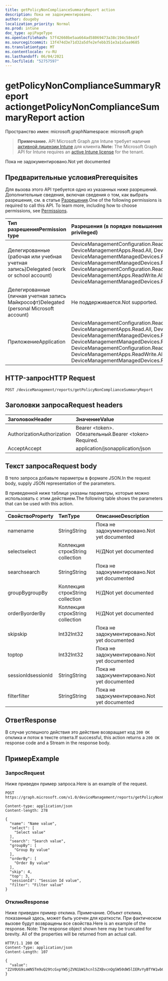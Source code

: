 ```yaml
---
title: getPolicyNonComplianceSummaryReport action
description: Пока не задокументировано.
author: dougeby
localization_priority: Normal
ms.prod: intune
doc_type: apiPageType
ms.openlocfilehash: 57f42660be5aa664ad58069473a38c194c58ea5f
ms.sourcegitcommit: 13f474d3e71d32a5dfe2efebb351e3a1a5aa9685
ms.translationtype: MT
ms.contentlocale: ru-RU
ms.lasthandoff: 06/04/2021
ms.locfileid: "52757597"
---
```

# <a name="getpolicynoncompliancesummaryreport-action"></a><span data-ttu-id="05703-103">getPolicyNonComplianceSummaryReport action</span><span class="sxs-lookup"><span data-stu-id="05703-103">getPolicyNonComplianceSummaryReport action</span></span>

<span data-ttu-id="05703-104">Пространство имен: microsoft.graph</span><span class="sxs-lookup"><span data-stu-id="05703-104">Namespace: microsoft.graph</span></span>

> <span data-ttu-id="05703-105">**Примечание.** API Microsoft Graph для Intune требует наличия [активной лицензии Intune](https://go.microsoft.com/fwlink/?linkid=839381) для клиента.</span><span class="sxs-lookup"><span data-stu-id="05703-105">**Note:** The Microsoft Graph API for Intune requires an [active Intune license](https://go.microsoft.com/fwlink/?linkid=839381) for the tenant.</span></span>

<span data-ttu-id="05703-106">Пока не задокументировано.</span><span class="sxs-lookup"><span data-stu-id="05703-106">Not yet documented</span></span>

## <a name="prerequisites"></a><span data-ttu-id="05703-107">Предварительные условия</span><span class="sxs-lookup"><span data-stu-id="05703-107">Prerequisites</span></span>
<span data-ttu-id="05703-p101">Для вызова этого API требуется одно из указанных ниже разрешений. Дополнительные сведения, включая сведения о том, как выбрать разрешения, см. в статье [Разрешения](/graph/permissions-reference).</span><span class="sxs-lookup"><span data-stu-id="05703-p101">One of the following permissions is required to call this API. To learn more, including how to choose permissions, see [Permissions](/graph/permissions-reference).</span></span>

|<span data-ttu-id="05703-110">Тип разрешения</span><span class="sxs-lookup"><span data-stu-id="05703-110">Permission type</span></span>|<span data-ttu-id="05703-111">Разрешения (в порядке повышения привилегий)</span><span class="sxs-lookup"><span data-stu-id="05703-111">Permissions (from least to most privileged)</span></span>|
|:---|:---|
|<span data-ttu-id="05703-112">Делегированные (рабочая или учебная учетная запись)</span><span class="sxs-lookup"><span data-stu-id="05703-112">Delegated (work or school account)</span></span>|<span data-ttu-id="05703-113">DeviceManagementConfiguration.Read.All, DeviceManagementConfiguration.ReadWrite.All, DeviceManagementApps.Read.All, DeviceManagementApps.ReadWrite.All, DeviceManagementManagedDevices.Read.All, DeviceManagementManagedDevices.ReadWrite.All</span><span class="sxs-lookup"><span data-stu-id="05703-113">DeviceManagementConfiguration.Read.All, DeviceManagementConfiguration.ReadWrite.All, DeviceManagementApps.Read.All, DeviceManagementApps.ReadWrite.All, DeviceManagementManagedDevices.Read.All, DeviceManagementManagedDevices.ReadWrite.All</span></span>|
|<span data-ttu-id="05703-114">Делегированные (личная учетная запись Майкрософт)</span><span class="sxs-lookup"><span data-stu-id="05703-114">Delegated (personal Microsoft account)</span></span>|<span data-ttu-id="05703-115">Не поддерживается.</span><span class="sxs-lookup"><span data-stu-id="05703-115">Not supported.</span></span>|
|<span data-ttu-id="05703-116">Приложение</span><span class="sxs-lookup"><span data-stu-id="05703-116">Application</span></span>|<span data-ttu-id="05703-117">DeviceManagementConfiguration.Read.All, DeviceManagementConfiguration.ReadWrite.All, DeviceManagementApps.Read.All, DeviceManagementApps.ReadWrite.All, DeviceManagementManagedDevices.Read.All, DeviceManagementManagedDevices.ReadWrite.All</span><span class="sxs-lookup"><span data-stu-id="05703-117">DeviceManagementConfiguration.Read.All, DeviceManagementConfiguration.ReadWrite.All, DeviceManagementApps.Read.All, DeviceManagementApps.ReadWrite.All, DeviceManagementManagedDevices.Read.All, DeviceManagementManagedDevices.ReadWrite.All</span></span>|

## <a name="http-request"></a><span data-ttu-id="05703-118">HTTP-запрос</span><span class="sxs-lookup"><span data-stu-id="05703-118">HTTP Request</span></span>
<!-- {
  "blockType": "ignored"
}
-->
``` http
POST /deviceManagement/reports/getPolicyNonComplianceSummaryReport
```

## <a name="request-headers"></a><span data-ttu-id="05703-119">Заголовки запроса</span><span class="sxs-lookup"><span data-stu-id="05703-119">Request headers</span></span>
|<span data-ttu-id="05703-120">Заголовок</span><span class="sxs-lookup"><span data-stu-id="05703-120">Header</span></span>|<span data-ttu-id="05703-121">Значение</span><span class="sxs-lookup"><span data-stu-id="05703-121">Value</span></span>|
|:---|:---|
|<span data-ttu-id="05703-122">Authorization</span><span class="sxs-lookup"><span data-stu-id="05703-122">Authorization</span></span>|<span data-ttu-id="05703-123">Bearer &lt;token&gt;. Обязательный.</span><span class="sxs-lookup"><span data-stu-id="05703-123">Bearer &lt;token&gt; Required.</span></span>|
|<span data-ttu-id="05703-124">Accept</span><span class="sxs-lookup"><span data-stu-id="05703-124">Accept</span></span>|<span data-ttu-id="05703-125">application/json</span><span class="sxs-lookup"><span data-stu-id="05703-125">application/json</span></span>|

## <a name="request-body"></a><span data-ttu-id="05703-126">Текст запроса</span><span class="sxs-lookup"><span data-stu-id="05703-126">Request body</span></span>
<span data-ttu-id="05703-127">В тело запроса добавьте параметры в формате JSON.</span><span class="sxs-lookup"><span data-stu-id="05703-127">In the request body, supply JSON representation of the parameters.</span></span>

<span data-ttu-id="05703-128">В приведенной ниже таблице указаны параметры, которые можно использовать с этим действием.</span><span class="sxs-lookup"><span data-stu-id="05703-128">The following table shows the parameters that can be used with this action.</span></span>

|<span data-ttu-id="05703-129">Свойство</span><span class="sxs-lookup"><span data-stu-id="05703-129">Property</span></span>|<span data-ttu-id="05703-130">Тип</span><span class="sxs-lookup"><span data-stu-id="05703-130">Type</span></span>|<span data-ttu-id="05703-131">Описание</span><span class="sxs-lookup"><span data-stu-id="05703-131">Description</span></span>|
|:---|:---|:---|
|<span data-ttu-id="05703-132">name</span><span class="sxs-lookup"><span data-stu-id="05703-132">name</span></span>|<span data-ttu-id="05703-133">String</span><span class="sxs-lookup"><span data-stu-id="05703-133">String</span></span>|<span data-ttu-id="05703-134">Пока не задокументировано.</span><span class="sxs-lookup"><span data-stu-id="05703-134">Not yet documented</span></span>|
|<span data-ttu-id="05703-135">select</span><span class="sxs-lookup"><span data-stu-id="05703-135">select</span></span>|<span data-ttu-id="05703-136">Коллекция строк</span><span class="sxs-lookup"><span data-stu-id="05703-136">String collection</span></span>|<span data-ttu-id="05703-137">Н/Д</span><span class="sxs-lookup"><span data-stu-id="05703-137">Not yet documented</span></span>|
|<span data-ttu-id="05703-138">search</span><span class="sxs-lookup"><span data-stu-id="05703-138">search</span></span>|<span data-ttu-id="05703-139">String</span><span class="sxs-lookup"><span data-stu-id="05703-139">String</span></span>|<span data-ttu-id="05703-140">Пока не задокументировано.</span><span class="sxs-lookup"><span data-stu-id="05703-140">Not yet documented</span></span>|
|<span data-ttu-id="05703-141">groupBy</span><span class="sxs-lookup"><span data-stu-id="05703-141">groupBy</span></span>|<span data-ttu-id="05703-142">Коллекция строк</span><span class="sxs-lookup"><span data-stu-id="05703-142">String collection</span></span>|<span data-ttu-id="05703-143">Н/Д</span><span class="sxs-lookup"><span data-stu-id="05703-143">Not yet documented</span></span>|
|<span data-ttu-id="05703-144">orderBy</span><span class="sxs-lookup"><span data-stu-id="05703-144">orderBy</span></span>|<span data-ttu-id="05703-145">Коллекция строк</span><span class="sxs-lookup"><span data-stu-id="05703-145">String collection</span></span>|<span data-ttu-id="05703-146">Н/Д</span><span class="sxs-lookup"><span data-stu-id="05703-146">Not yet documented</span></span>|
|<span data-ttu-id="05703-147">skip</span><span class="sxs-lookup"><span data-stu-id="05703-147">skip</span></span>|<span data-ttu-id="05703-148">Int32</span><span class="sxs-lookup"><span data-stu-id="05703-148">Int32</span></span>|<span data-ttu-id="05703-149">Пока не задокументировано.</span><span class="sxs-lookup"><span data-stu-id="05703-149">Not yet documented</span></span>|
|<span data-ttu-id="05703-150">top</span><span class="sxs-lookup"><span data-stu-id="05703-150">top</span></span>|<span data-ttu-id="05703-151">Int32</span><span class="sxs-lookup"><span data-stu-id="05703-151">Int32</span></span>|<span data-ttu-id="05703-152">Пока не задокументировано.</span><span class="sxs-lookup"><span data-stu-id="05703-152">Not yet documented</span></span>|
|<span data-ttu-id="05703-153">sessionId</span><span class="sxs-lookup"><span data-stu-id="05703-153">sessionId</span></span>|<span data-ttu-id="05703-154">String</span><span class="sxs-lookup"><span data-stu-id="05703-154">String</span></span>|<span data-ttu-id="05703-155">Пока не задокументировано.</span><span class="sxs-lookup"><span data-stu-id="05703-155">Not yet documented</span></span>|
|<span data-ttu-id="05703-156">filter</span><span class="sxs-lookup"><span data-stu-id="05703-156">filter</span></span>|<span data-ttu-id="05703-157">String</span><span class="sxs-lookup"><span data-stu-id="05703-157">String</span></span>|<span data-ttu-id="05703-158">Пока не задокументировано.</span><span class="sxs-lookup"><span data-stu-id="05703-158">Not yet documented</span></span>|



## <a name="response"></a><span data-ttu-id="05703-159">Ответ</span><span class="sxs-lookup"><span data-stu-id="05703-159">Response</span></span>
<span data-ttu-id="05703-160">В случае успешного действия это действие возвращает код `200 OK` отклика и поток в тексте ответа.</span><span class="sxs-lookup"><span data-stu-id="05703-160">If successful, this action returns a `200 OK` response code and a Stream in the response body.</span></span>

## <a name="example"></a><span data-ttu-id="05703-161">Пример</span><span class="sxs-lookup"><span data-stu-id="05703-161">Example</span></span>

### <a name="request"></a><span data-ttu-id="05703-162">Запрос</span><span class="sxs-lookup"><span data-stu-id="05703-162">Request</span></span>
<span data-ttu-id="05703-163">Ниже приведен пример запроса.</span><span class="sxs-lookup"><span data-stu-id="05703-163">Here is an example of the request.</span></span>
``` http
POST https://graph.microsoft.com/v1.0/deviceManagement/reports/getPolicyNonComplianceSummaryReport

Content-type: application/json
Content-length: 278

{
  "name": "Name value",
  "select": [
    "Select value"
  ],
  "search": "Search value",
  "groupBy": [
    "Group By value"
  ],
  "orderBy": [
    "Order By value"
  ],
  "skip": 4,
  "top": 3,
  "sessionId": "Session Id value",
  "filter": "Filter value"
}
```

### <a name="response"></a><span data-ttu-id="05703-164">Отклик</span><span class="sxs-lookup"><span data-stu-id="05703-164">Response</span></span>
<span data-ttu-id="05703-p102">Ниже приведен пример отклика. Примечание. Объект отклика, показанный здесь, может быть усечен для краткости. При фактическом вызове будут возвращены все свойства.</span><span class="sxs-lookup"><span data-stu-id="05703-p102">Here is an example of the response. Note: The response object shown here may be truncated for brevity. All of the properties will be returned from an actual call.</span></span>
``` http
HTTP/1.1 200 OK
Content-Type: application/json
Content-Length: 107

{
  "value": "Z2V0UG9saWN5Tm9uQ29tcGxpYW5jZVN1bW1hcnlSZXBvcnQgSW50dW5lIERvYyBTYW1wbGUgLTQzMjEwMjAyNg=="
}
```




